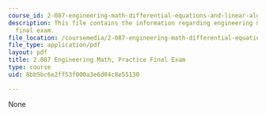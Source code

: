 ```yaml
---
course_id: 2-087-engineering-math-differential-equations-and-linear-algebra-fall-2014
description: This file contains the information regarding engineering math, practice
  final exam.
file_location: /coursemedia/2-087-engineering-math-differential-equations-and-linear-algebra-fall-2014/8bb5bc6e2ff53f000a3e6d04c8e55130_MIT2_087F14_PracFinaexamv4.pdf
file_type: application/pdf
layout: pdf
title: 2.087 Engineering Math, Practice Final Exam
type: course
uid: 8bb5bc6e2ff53f000a3e6d04c8e55130

---
```

None